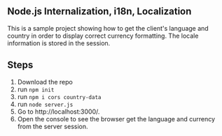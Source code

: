 ## Node.js Internalization, i18n, Localization

This is a sample project showing how to get the client's language and country in order to display correct currency formatting. The locale information is stored in the session.

## Steps

1. Download the repo
2. run `npm init`
3. run `npm i cors country-data`
4. run `node server.js`
5. Go to http://localhost:3000/.
6. Open the console to see the browser get the language and currency from the server session.
